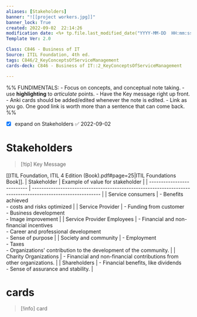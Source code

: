 ```yaml
---
aliases: [Stakeholders]
banner: "![[project workers.jpg]]"
banner_lock: True
created: 2022-09-02  22:14:26
modification date: <%+ tp.file.last_modified_date("YYYY-MM-DD  HH:mm:ss") %>
Template Ver: 2.0

Class: C846 - Business of IT
Source: ITIL Foundation, 4th ed.
tags: C846/2_KeyConceptsOfServiceManagement
cards-deck: C846 - Business of IT::2_KeyConceptsOfServiceManagement

---
```

%%
	FUNDIMENTALS:
	- Focus on concepts, and conceptual note taking.
	- use __highlighting__ to _articulate_ points.
	- Have the Key message right up front.
	- Anki cards should be added/edited whenever the note is edited.
	- Link as you go. One good link is worth more than a sentence that can come back. %%
- [x] expand on Stakeholders ✅ 2022-09-02
# Stakeholders
>[!tip] Key Message

[[ITIL Foundation, ITIL 4 Edition (Book).pdf#page=25|ITIL Foundations Book]].
| Stakeholder                | Example of value for stakeholder                                                                            |
| -------------------------- | ----------------------------------------------------------------------------------------------------------- |
| Service consumers          | - Benefits achieved<br/>- costs and risks optimized                                                         |
| Service Provider           | - Funding from customer<br/> - Business development<br/> - Image improvement                                |
| Service Provider Employees | - Financial and non-financial incentives <br/> - Career and professional development<br/> - Sense of purpose |
| Society and community      | - Employment<br/> - Taxes<br/> - Organizations' contribution to the development of the community.           |
| Charity Organizations      | - Financial and non-financial contributions from other organizations.                                       |
| Shareholders               | - Financial benefits, like dividends <br/> - Sense of assurance and stability.                                                                                                            |

# cards
>[!info] card
>